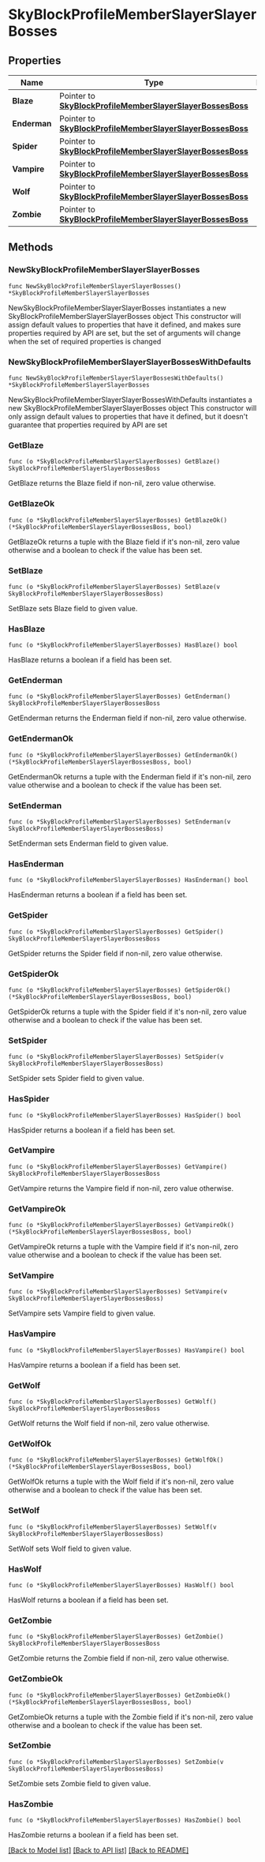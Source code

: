 # SkyBlockProfileMemberSlayerSlayerBosses

## Properties

Name | Type | Description | Notes
------------ | ------------- | ------------- | -------------
**Blaze** | Pointer to [**SkyBlockProfileMemberSlayerSlayerBossesBoss**](SkyBlockProfileMemberSlayerSlayerBossesBoss.md) |  | [optional] 
**Enderman** | Pointer to [**SkyBlockProfileMemberSlayerSlayerBossesBoss**](SkyBlockProfileMemberSlayerSlayerBossesBoss.md) |  | [optional] 
**Spider** | Pointer to [**SkyBlockProfileMemberSlayerSlayerBossesBoss**](SkyBlockProfileMemberSlayerSlayerBossesBoss.md) |  | [optional] 
**Vampire** | Pointer to [**SkyBlockProfileMemberSlayerSlayerBossesBoss**](SkyBlockProfileMemberSlayerSlayerBossesBoss.md) |  | [optional] 
**Wolf** | Pointer to [**SkyBlockProfileMemberSlayerSlayerBossesBoss**](SkyBlockProfileMemberSlayerSlayerBossesBoss.md) |  | [optional] 
**Zombie** | Pointer to [**SkyBlockProfileMemberSlayerSlayerBossesBoss**](SkyBlockProfileMemberSlayerSlayerBossesBoss.md) |  | [optional] 

## Methods

### NewSkyBlockProfileMemberSlayerSlayerBosses

`func NewSkyBlockProfileMemberSlayerSlayerBosses() *SkyBlockProfileMemberSlayerSlayerBosses`

NewSkyBlockProfileMemberSlayerSlayerBosses instantiates a new SkyBlockProfileMemberSlayerSlayerBosses object
This constructor will assign default values to properties that have it defined,
and makes sure properties required by API are set, but the set of arguments
will change when the set of required properties is changed

### NewSkyBlockProfileMemberSlayerSlayerBossesWithDefaults

`func NewSkyBlockProfileMemberSlayerSlayerBossesWithDefaults() *SkyBlockProfileMemberSlayerSlayerBosses`

NewSkyBlockProfileMemberSlayerSlayerBossesWithDefaults instantiates a new SkyBlockProfileMemberSlayerSlayerBosses object
This constructor will only assign default values to properties that have it defined,
but it doesn't guarantee that properties required by API are set

### GetBlaze

`func (o *SkyBlockProfileMemberSlayerSlayerBosses) GetBlaze() SkyBlockProfileMemberSlayerSlayerBossesBoss`

GetBlaze returns the Blaze field if non-nil, zero value otherwise.

### GetBlazeOk

`func (o *SkyBlockProfileMemberSlayerSlayerBosses) GetBlazeOk() (*SkyBlockProfileMemberSlayerSlayerBossesBoss, bool)`

GetBlazeOk returns a tuple with the Blaze field if it's non-nil, zero value otherwise
and a boolean to check if the value has been set.

### SetBlaze

`func (o *SkyBlockProfileMemberSlayerSlayerBosses) SetBlaze(v SkyBlockProfileMemberSlayerSlayerBossesBoss)`

SetBlaze sets Blaze field to given value.

### HasBlaze

`func (o *SkyBlockProfileMemberSlayerSlayerBosses) HasBlaze() bool`

HasBlaze returns a boolean if a field has been set.

### GetEnderman

`func (o *SkyBlockProfileMemberSlayerSlayerBosses) GetEnderman() SkyBlockProfileMemberSlayerSlayerBossesBoss`

GetEnderman returns the Enderman field if non-nil, zero value otherwise.

### GetEndermanOk

`func (o *SkyBlockProfileMemberSlayerSlayerBosses) GetEndermanOk() (*SkyBlockProfileMemberSlayerSlayerBossesBoss, bool)`

GetEndermanOk returns a tuple with the Enderman field if it's non-nil, zero value otherwise
and a boolean to check if the value has been set.

### SetEnderman

`func (o *SkyBlockProfileMemberSlayerSlayerBosses) SetEnderman(v SkyBlockProfileMemberSlayerSlayerBossesBoss)`

SetEnderman sets Enderman field to given value.

### HasEnderman

`func (o *SkyBlockProfileMemberSlayerSlayerBosses) HasEnderman() bool`

HasEnderman returns a boolean if a field has been set.

### GetSpider

`func (o *SkyBlockProfileMemberSlayerSlayerBosses) GetSpider() SkyBlockProfileMemberSlayerSlayerBossesBoss`

GetSpider returns the Spider field if non-nil, zero value otherwise.

### GetSpiderOk

`func (o *SkyBlockProfileMemberSlayerSlayerBosses) GetSpiderOk() (*SkyBlockProfileMemberSlayerSlayerBossesBoss, bool)`

GetSpiderOk returns a tuple with the Spider field if it's non-nil, zero value otherwise
and a boolean to check if the value has been set.

### SetSpider

`func (o *SkyBlockProfileMemberSlayerSlayerBosses) SetSpider(v SkyBlockProfileMemberSlayerSlayerBossesBoss)`

SetSpider sets Spider field to given value.

### HasSpider

`func (o *SkyBlockProfileMemberSlayerSlayerBosses) HasSpider() bool`

HasSpider returns a boolean if a field has been set.

### GetVampire

`func (o *SkyBlockProfileMemberSlayerSlayerBosses) GetVampire() SkyBlockProfileMemberSlayerSlayerBossesBoss`

GetVampire returns the Vampire field if non-nil, zero value otherwise.

### GetVampireOk

`func (o *SkyBlockProfileMemberSlayerSlayerBosses) GetVampireOk() (*SkyBlockProfileMemberSlayerSlayerBossesBoss, bool)`

GetVampireOk returns a tuple with the Vampire field if it's non-nil, zero value otherwise
and a boolean to check if the value has been set.

### SetVampire

`func (o *SkyBlockProfileMemberSlayerSlayerBosses) SetVampire(v SkyBlockProfileMemberSlayerSlayerBossesBoss)`

SetVampire sets Vampire field to given value.

### HasVampire

`func (o *SkyBlockProfileMemberSlayerSlayerBosses) HasVampire() bool`

HasVampire returns a boolean if a field has been set.

### GetWolf

`func (o *SkyBlockProfileMemberSlayerSlayerBosses) GetWolf() SkyBlockProfileMemberSlayerSlayerBossesBoss`

GetWolf returns the Wolf field if non-nil, zero value otherwise.

### GetWolfOk

`func (o *SkyBlockProfileMemberSlayerSlayerBosses) GetWolfOk() (*SkyBlockProfileMemberSlayerSlayerBossesBoss, bool)`

GetWolfOk returns a tuple with the Wolf field if it's non-nil, zero value otherwise
and a boolean to check if the value has been set.

### SetWolf

`func (o *SkyBlockProfileMemberSlayerSlayerBosses) SetWolf(v SkyBlockProfileMemberSlayerSlayerBossesBoss)`

SetWolf sets Wolf field to given value.

### HasWolf

`func (o *SkyBlockProfileMemberSlayerSlayerBosses) HasWolf() bool`

HasWolf returns a boolean if a field has been set.

### GetZombie

`func (o *SkyBlockProfileMemberSlayerSlayerBosses) GetZombie() SkyBlockProfileMemberSlayerSlayerBossesBoss`

GetZombie returns the Zombie field if non-nil, zero value otherwise.

### GetZombieOk

`func (o *SkyBlockProfileMemberSlayerSlayerBosses) GetZombieOk() (*SkyBlockProfileMemberSlayerSlayerBossesBoss, bool)`

GetZombieOk returns a tuple with the Zombie field if it's non-nil, zero value otherwise
and a boolean to check if the value has been set.

### SetZombie

`func (o *SkyBlockProfileMemberSlayerSlayerBosses) SetZombie(v SkyBlockProfileMemberSlayerSlayerBossesBoss)`

SetZombie sets Zombie field to given value.

### HasZombie

`func (o *SkyBlockProfileMemberSlayerSlayerBosses) HasZombie() bool`

HasZombie returns a boolean if a field has been set.


[[Back to Model list]](../README.md#documentation-for-models) [[Back to API list]](../README.md#documentation-for-api-endpoints) [[Back to README]](../README.md)


